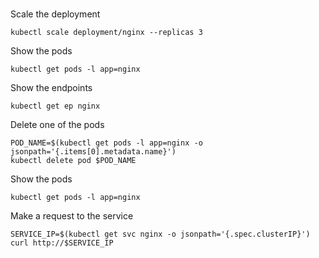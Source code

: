 <br>

Scale the deployment
```
kubectl scale deployment/nginx --replicas 3
```

Show the pods
```
kubectl get pods -l app=nginx
```

Show the endpoints
```
kubectl get ep nginx
```

Delete one of the pods
```
POD_NAME=$(kubectl get pods -l app=nginx -o jsonpath='{.items[0].metadata.name}')
kubectl delete pod $POD_NAME
```

Show the pods
```
kubectl get pods -l app=nginx
``` 

Make a request to the service
```
SERVICE_IP=$(kubectl get svc nginx -o jsonpath='{.spec.clusterIP}')
curl http://$SERVICE_IP
```
